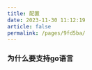 ```yaml
---
title: 配置
date: 2023-11-30 11:12:19
article: false
permalink: /pages/9fd5ba/
---
```


###  为什么要支持go语言

